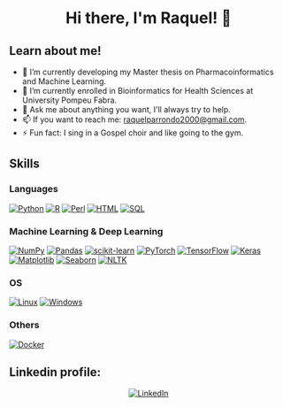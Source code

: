 <h1 align="center">Hi there, I'm Raquel! 👋


## Learn about me!

- 🔭 I’m currently developing my Master thesis on Pharmacoinformatics and Machine Learning.  
- 🌱 I’m currently enrolled in Bioinformatics for Health Sciences at University Pompeu Fabra.
- 💬 Ask me about anything you want, I'll always try to help.
- 📫 If you want to reach me: raquelparrondo2000@gmail.com.
- ⚡ Fun fact: I sing in a Gospel choir and like going to the gym.


## Skills

### Languages
[![Python](https://img.shields.io/badge/Python-3776AB?style=for-the-badge&logo=python&logoColor=white)](https://www.python.org/)
[![R](https://img.shields.io/badge/R-276DC3?style=for-the-badge&logo=r&logoColor=white)](https://www.r-project.org/)
[![Perl](https://img.shields.io/badge/Perl-39457E?style=for-the-badge&logo=perl&logoColor=white)](https://www.perl.org/)
[![HTML](https://img.shields.io/badge/HTML-E34F26?style=for-the-badge&logo=html5&logoColor=white)](https://developer.mozilla.org/en-US/docs/Web/HTML)
[![SQL](https://img.shields.io/badge/SQL-336791?style=for-the-badge&logo=sql&logoColor=white)](https://www.w3schools.com/sql/)



### Machine Learning & Deep Learning 
[![NumPy](https://img.shields.io/badge/NumPy-013243?style=for-the-badge&logo=numpy&logoColor=white)](https://numpy.org/)
[![Pandas](https://img.shields.io/badge/Pandas-150458?style=for-the-badge&logo=pandas&logoColor=white)](https://pandas.pydata.org/)
[![scikit-learn](https://img.shields.io/badge/scikit--learn-F7931E?style=for-the-badge&logo=scikit-learn&logoColor=white)](https://scikit-learn.org/)
[![PyTorch](https://img.shields.io/badge/PyTorch-EE4C2C?style=for-the-badge&logo=pytorch&logoColor=white)](https://pytorch.org/)
[![TensorFlow](https://img.shields.io/badge/TensorFlow-FF6F00?style=for-the-badge&logo=tensorflow&logoColor=white)](https://www.tensorflow.org/)
[![Keras](https://img.shields.io/badge/Keras-D00000?style=for-the-badge&logo=keras&logoColor=white)](https://keras.io/)
[![Matplotlib](https://img.shields.io/badge/Matplotlib-EE4C2C?style=for-the-badge&logo=matplotlib&logoColor=white)](https://matplotlib.org/)
[![Seaborn](https://img.shields.io/badge/Seaborn-3776AB?style=for-the-badge&logo=seaborn&logoColor=white)](https://seaborn.pydata.org/)
[![NLTK](https://img.shields.io/badge/NLTK-41A48D?style=for-the-badge&logo=nltk&logoColor=white)](https://www.nltk.org/)



### OS
[![Linux](https://img.shields.io/badge/Linux-FCC624?style=for-the-badge&logo=linux&logoColor=black)](https://www.linux.org/)
[![Windows](https://img.shields.io/badge/Windows-0078D6?style=for-the-badge&logo=windows&logoColor=white)](https://www.microsoft.com/en-us/windows)



### Others
[![Docker](https://img.shields.io/badge/Docker-2496ED?style=for-the-badge&logo=docker&logoColor=white)](https://www.docker.com/)



## Linkedin profile:

<p align="center">
    <a href="https://www.linkedin.com/in/raquelparrondo/">
  <a href="https://www.linkedin.com/in/raquelparrondo/"><img src="https://img.shields.io/badge/LinkedIn-Raquel-blue?style=flat-square&logo=linkedin" alt="LinkedIn" href="https://www.linkedin.com/in/raquelparrondo/"></a>
  </br>
</p>
